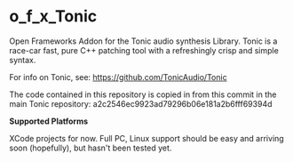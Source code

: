 o_f_x_Tonic
===========

Open Frameworks Addon for the Tonic audio synthesis Library. Tonic is a race-car fast, pure C++ patching tool with a refreshingly crisp and simple syntax. 

For info on Tonic, see:
https://github.com/TonicAudio/Tonic

The code contained in this repository is copied in from this commit in the main Tonic repository:
a2c2546ec9923ad79296b06e181a2b6fff69394d

__Supported Platforms__

XCode projects for now. Full PC, Linux support should be easy and arriving soon (hopefully), but hasn't been tested yet.
